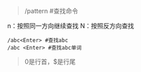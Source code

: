 > /pattern #查找命令

n：按照同一方向继续查找 
N：按照反方向查找 

	/abc<Enter> #查找abc
	/abc <Enter> #查找abc单词
  
> 0是行首，$是行尾
